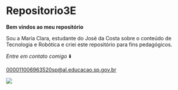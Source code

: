 # Repositorio3E
**Bem vindos ao meu repositório**

Sou a Maria Clara, estudante do José da Costa sobre o conteúdo de Tecnologia e Robótica e criei este repositório para fins pedagógicos.

_Entre em contato comigo_ ⬇️

000011006963520sp@al.educacao.sp.gov.br

![](https://encrypted-tbn0.gstatic.com/images?q=tbn:ANd9GcSXZlrHSgSBoqzqGo5_-49_9m6DDzZtMW3zpAePgpK-svLNbBKYts4ib2g&s=10)

